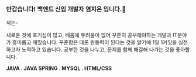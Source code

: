 ### 반갑습니다! 백엔드 신입 개발자 염지은 입니다.🤗

저는-

새로운 것에 호기심이 많고, 배움에 두려움이 없어 꾸준히 공부해야하는 개발과 IT분야가 흥미롭고 재밌습니다.
꾸준함은 때론 원동력이 된다는 것을 알기에 1일 1커밋을 실천하고자 노력하고 있습니다.
공부한 것을 나누고, 문제를 함께 해결해 나가는 것을 좋아합니다.

**JAVA . JAVA SPRING . MYSQL . HTML/CSS**
